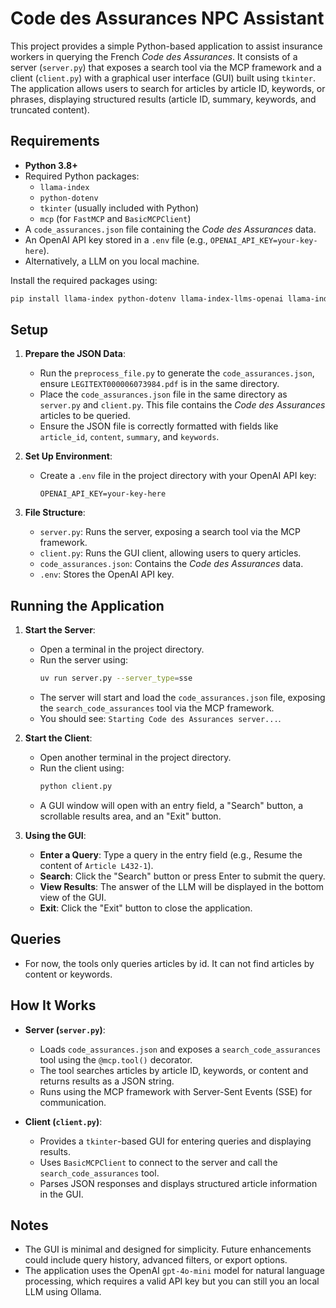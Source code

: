 # Code des Assurances NPC Assistant

This project provides a simple Python-based application to assist insurance workers in querying the French *Code des Assurances*. It consists of a server (`server.py`) that exposes a search tool via the MCP framework and a client (`client.py`) with a graphical user interface (GUI) built using `tkinter`. The application allows users to search for articles by article ID, keywords, or phrases, displaying structured results (article ID, summary, keywords, and truncated content).

## Requirements

- **Python 3.8+**
- Required Python packages:
  - `llama-index`
  - `python-dotenv`
  - `tkinter` (usually included with Python)
  - `mcp` (for `FastMCP` and `BasicMCPClient`)
- A `code_assurances.json` file containing the *Code des Assurances* data.
- An OpenAI API key stored in a `.env` file (e.g., `OPENAI_API_KEY=your-key-here`).
- Alternatively, a LLM on you local machine.

Install the required packages using:
```bash
pip install llama-index python-dotenv llama-index-llms-openai llama-index-llms-ollama "mcp[cli]"
```

## Setup

1. **Prepare the JSON Data**:
   - Run the `preprocess_file.py` to generate the `code_assurances.json`, ensure `LEGITEXT000006073984.pdf` is in the same directory.
   - Place the `code_assurances.json` file in the same directory as `server.py` and `client.py`. This file contains the *Code des Assurances* articles to be queried.
   - Ensure the JSON file is correctly formatted with fields like `article_id`, `content`, `summary`, and `keywords`.

2. **Set Up Environment**:
   - Create a `.env` file in the project directory with your OpenAI API key:
     ```env
     OPENAI_API_KEY=your-key-here
     ```

3. **File Structure**:
   - `server.py`: Runs the server, exposing a search tool via the MCP framework.
   - `client.py`: Runs the GUI client, allowing users to query articles.
   - `code_assurances.json`: Contains the *Code des Assurances* data.
   - `.env`: Stores the OpenAI API key.

## Running the Application

1. **Start the Server**:
   - Open a terminal in the project directory.
   - Run the server using:
     ```bash
     uv run server.py --server_type=sse
     ```
   - The server will start and load the `code_assurances.json` file, exposing the `search_code_assurances` tool via the MCP framework.
   - You should see: `Starting Code des Assurances server...`.

2. **Start the Client**:
   - Open another terminal in the project directory.
   - Run the client using:
     ```bash
     python client.py
     ```
   - A GUI window will open with an entry field, a "Search" button, a scrollable results area, and an "Exit" button.

3. **Using the GUI**:
   - **Enter a Query**: Type a query in the entry field (e.g., Resume the content of `Article L432-1`).
   - **Search**: Click the "Search" button or press Enter to submit the query.
   - **View Results**: The answer of the LLM will be displayed in the bottom view of the GUI.
   - **Exit**: Click the "Exit" button to close the application.

## Queries

- For now, the tools only queries articles by id. It can not find articles by content or keywords.

## How It Works

- **Server (`server.py`)**:
  - Loads `code_assurances.json` and exposes a `search_code_assurances` tool using the `@mcp.tool()` decorator.
  - The tool searches articles by article ID, keywords, or content and returns results as a JSON string.
  - Runs using the MCP framework with Server-Sent Events (SSE) for communication.

- **Client (`client.py`)**:
  - Provides a `tkinter`-based GUI for entering queries and displaying results.
  - Uses `BasicMCPClient` to connect to the server and call the `search_code_assurances` tool.
  - Parses JSON responses and displays structured article information in the GUI.

## Notes

- The GUI is minimal and designed for simplicity. Future enhancements could include query history, advanced filters, or export options.
- The application uses the OpenAI `gpt-4o-mini` model for natural language processing, which requires a valid API key but you can still you an local LLM using Ollama.
